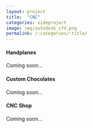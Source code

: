 ```yaml
---
layout: project
title:  "CNC"
categories: sideproject
image: img/autodesk_cfd.png
permalink: /:categories/:title/
---
```

#### Handplanes

Coming soon...

#### Custom Chocolates

Coming soon...

#### CNC Shop

Coming soon...
